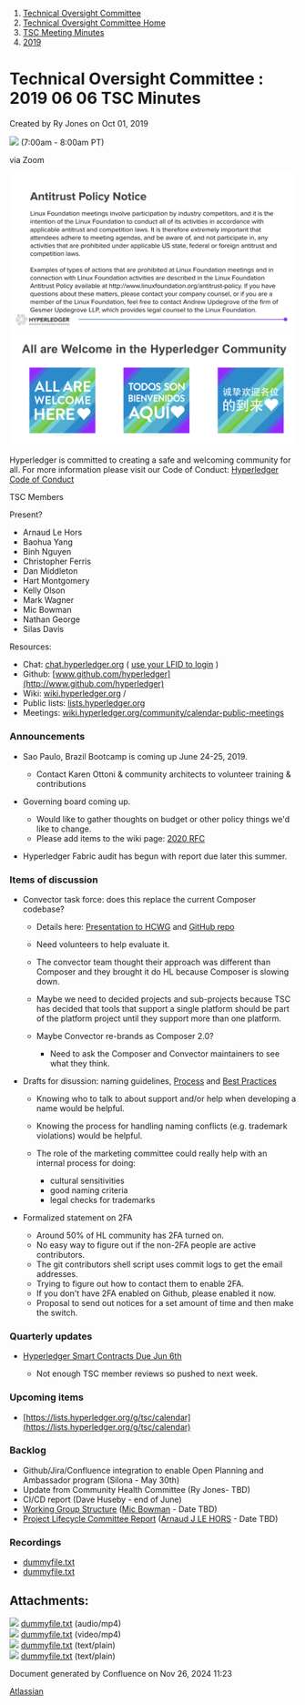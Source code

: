 1. [Technical Oversight Committee](index.html)
2. [Technical Oversight Committee Home](Technical-Oversight-Committee-Home_21430274.html)
3. [TSC Meeting Minutes](TSC-Meeting-Minutes_21448544.html)
4. [2019](2019_21448546.html)

# Technical Oversight Committee : 2019 06 06 TSC Minutes

Created by Ry Jones on Oct 01, 2019

![](plugins/servlet/confluence/placeholder/unknown-macro) (7:00am - 8:00am PT)

via Zoom

![](attachments/21431877/21448548.png?height=250) ![](attachments/21431877/21448549.png?height=250)

Hyperledger is committed to creating a safe and welcoming community for all. For more information please visit our Code of Conduct: [Hyperledger Code of Conduct](https://lf-hyperledger.atlassian.net/wiki/spaces/HYP/pages/19595281/Hyperledger+Code+of+Conduct)

TSC Members

Present?

- Arnaud Le Hors
- Baohua Yang
- Binh Nguyen
- Christopher Ferris
- Dan Middleton
- Hart Montgomery
- Kelly Olson
- Mark Wagner
- Mic Bowman
- Nathan George
- Silas Davis
  

Resources:

- Chat: [chat.hyperledger.org](http://chat.hyperledger.org/) ( [use your LFID to login](https://www.youtube.com/watch?v=EEc4JRyaAoA) )
- Github: [www.github.com/hyperledger](http://www.github.com/hyperledger)
- Wiki: [wiki.hyperledger.org](https://lf-hyperledger.atlassian.net) /
- Public lists: [lists.hyperledger.org](https://lists.hyperledger.org)
- Meetings: [wiki.hyperledger.org/community/calendar-public-meetings](https://lf-hyperledger.atlassian.net/community/calendar-public-meetings)

### Announcements

- Sao Paulo, Brazil Bootcamp is coming up June 24-25, 2019.
  
  - Contact Karen Ottoni &amp; community architects to volunteer training &amp; contributions
- Governing board coming up.
  
  - Would like to gather thoughts on budget or other policy things we'd like to change.
  - Please add items to the wiki page: [2020 RFC](https://lf-hyperledger.atlassian.net/display/HYP/RFC+-+2020+Contributor+Support)
- Hyperledger Fabric audit has begun with report due later this summer.

### Items of discussion

- Convector task force: does this replace the current Composer codebase?
  
  - Details here: [Presentation to HCWG](https://lf-hyperledger.atlassian.net/display/HCSIG/2019.05.17+General+Meeting+Agenda?preview=%2F9110464%2F13861356%2FHC-SIG%20Presentation%20Convector%20May%2019.pdf) and [GitHub repo](https://github.com/hyperledger-labs/convector)
  - Need volunteers to help evaluate it.
  - The convector team thought their approach was different than Composer and they brought it do HL because Composer is slowing down.
  - Maybe we need to decided projects and sub-projects because TSC has decided that tools that support a single platform should be part of the platform project until they support more than one platform.
  - Maybe Convector re-brands as Composer 2.0?
    
    - Need to ask the Composer and Convector maintainers to see what they think.
- Drafts for disussion: naming guidelines, [Process](https://lf-hyperledger.atlassian.net/pages/viewpage.action?pageId=13863190) and [Best Practices](https://lf-hyperledger.atlassian.net/pages/viewpage.action?pageId=13863192)
  
  - Knowing who to talk to about support and/or help when developing a name would be helpful.
  - Knowing the process for handling naming conflicts (e.g. trademark violations) would be helpful.
  - The role of the marketing committee could really help with an internal process for doing:
    
    - cultural sensitivities
    - good naming criteria
    - legal checks for trademarks
- Formalized statement on 2FA
  
  - Around 50% of HL community has 2FA turned on.
  - No easy way to figure out if the non-2FA people are active contributors.
  - The git contributors shell script uses commit logs to get the email addresses.
  - Trying to figure out how to contact them to enable 2FA.
  - If you don't have 2FA enabled on Github, please enabled it now.
  - Proposal to send out notices for a set amount of time and then make the switch.

### Quarterly updates

- [Hyperledger Smart Contracts Due Jun 6th](https://lf-hyperledger.atlassian.net/display/HYP/2019+Q1+Smart+Contracts+Working+Group)
  
  - Not enough TSC member reviews so pushed to next week.

### Upcoming items

- [https://lists.hyperledger.org/g/tsc/calendar](https://lists.hyperledger.org/g/tsc/calendar)

### Backlog

- Github/Jira/Confluence integration to enable Open Planning and Ambassador program (Silona - May 30th)
- Update from Community Health Committee (Ry Jones- TBD)
- CI/CD report (Dave Huseby - end of June)
- [Working Group Structure](https://lf-hyperledger.atlassian.net/display/TF/Working+Group+Task+Force) ([Mic Bowman](https://lf-hyperledger.atlassian.net/wiki/people/712020:38b65256-bc81-41b7-bc8d-23f728855f5a?ref=confluence) - Date TBD)
- [Project Lifecycle Committee Report](https://lf-hyperledger.atlassian.net/display/TF/Project+Lifecycle+Task+Force) ([Arnaud J LE HORS](https://lf-hyperledger.atlassian.net/wiki/people/70121:0e75e3b8-500a-4067-9f7e-ed46e91bcb9d?ref=confluence) - Date TBD)

### Recordings

- [dummyfile.txt](#)
- [dummyfile.txt](#)

## Attachments:

![](images/icons/bullet_blue.gif) [dummyfile.txt](attachments/21432052/21457385.txt) (audio/mp4)  
![](images/icons/bullet_blue.gif) [dummyfile.txt](attachments/21432052/21457507.txt) (video/mp4)  
![](images/icons/bullet_blue.gif) [dummyfile.txt](attachments/21432052/21448584.txt) (text/plain)  
![](images/icons/bullet_blue.gif) [dummyfile.txt](attachments/21432052/21448583.txt) (text/plain)

Document generated by Confluence on Nov 26, 2024 11:23

[Atlassian](http://www.atlassian.com/)
